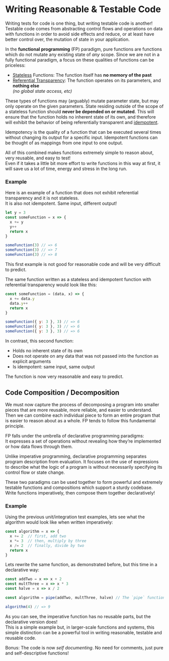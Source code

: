 # Writing Reasonable & Testable Code

Writing tests for code is one thing, but writing testable code is another!  
Testable code comes from abstracting control flows and operations on data with functions in order to avoid side effects and reduce, or at least have better control over, the mutation of state in your application.

In the **functional programming** (FP) paradigm, pure functions are functions which do not mutate any existing state of _any_ scope. Since we are not in a fully functional paradigm, a focus on these qualities of functions can be priceless:  
- [Stateless](https://en.wikipedia.org/wiki/State_(computer_science)) Functions: The function itself has **no memory of the past**
- [Referential Transparency](https://en.wikipedia.org/wiki/Referential_transparency): The function operates on its parameters, and **nothing else**  
  _(no global state access, etc)_


These types of functions may (arguably) mutate parameter state, but may only operate on the given parameters.
State residing outside of the scope of a stateless function should **never be depended on or mutated**. This will ensure that the function holds no inherent state of its own, and therefore will exhibit the behavior of being referentially transparent and [idempotent](https://en.wikipedia.org/wiki/Idempotence).

Idempotency is the quality of a function that can be executed several times without changing its output for a specific input. Idempotent functions can be thought of as mappings from one input to one output.

All of this combined makes functions extremely simple to reason about, very reusable, and easy to test!  
Even if it takes a little bit more effort to write functions in this way at first, it will save us a lot of time, energy and stress in the long run.

### Example
Here is an example of a function that does not exhibit referential transparency and it is not stateless.  
It is also not idempotent. Same input, different output!  
```js
let y = 3
const someFunction = x => {
  x += y
  y++
  return x
}

someFunction(3) // => 6
someFunction(3) // => 7
someFunction(3) // => 8
```
This first example is not good for reasonable code and will be very difficult to predict.

The same function written as a stateless and idempotent function with referential transparency would look like this:
```js
const someFunction = (data, x) => {
  x += data.y
  data.y++
  return x
}

someFunction({ y: 3 }, 3) // => 6
someFunction({ y: 3 }, 3) // => 6
someFunction({ y: 3 }, 3) // => 6
```
In contrast, this second function:
- Holds no inherent state of its own
- Does not operate on any data that was not passed into the function as explicit arguments
- Is idempotent: same input, same output  

The function is now very reasonable and easy to predict.

## Code Composition / Decomposition
We must now capture the process of decomposing a program into smaller pieces that are more reusable, more reliable, and easier to understand.
Then we can combine each individual piece to form an entire program that is easier to reason about as a whole.
FP tends to follow this fundamental principle.

FP falls under the umbrella of declarative programming paradigms:  
It expresses a set of operations without revealing how they’re implemented or how data flows through them.

Unlike imperative programming, declarative programming separates program description from evaluation. It focuses on the use of expressions to describe what the logic of a program is without necessarily specifying its control flow or state change.

These two paradigms can be used together to form powerful and extremely testable functions and compositions which support a sturdy codebase. Write functions imperatively, then compose them together declaratively!

### Example
Using the previous unit/integration test examples, lets see what the algorithm would look like when written imperatively:
```js
const algorithm = x => {
  x += 2  // first, add two
  x *= 3  // then, multiply by three
  x /= 2  // finally, divide by two
  return x
}
```

Lets rewrite the same function, as demonstrated before, but this time in a declarative way:
```js
const addTwo = x => x + 2
const multThree = x => x * 3
const halve = x => x / 2

const algorithm = pipe(addTwo, multThree, halve) // The `pipe` function is standard in FP

algorithm(4) // => 9
```

As you can see, the imperative function has no reusable parts, but the declarative version does!  
This is a simple example but, in larger-scale functions and systems, this simple distinction can be a powerful tool in writing reasonable, testable and reusable code.  

Bonus: The code is now _self documenting_. No need for comments, just pure and self-descriptive functions!

